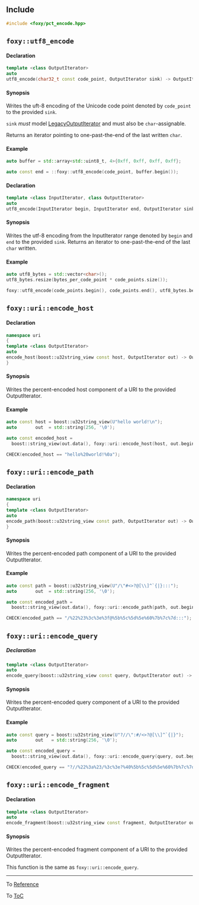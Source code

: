 ## Include

```c++
#include <foxy/pct_encode.hpp>
```

## `foxy::utf8_encode`

#### Declaration

```c++
template <class OutputIterator>
auto
utf8_encode(char32_t const code_point, OutputIterator sink) -> OutputIterator;
```

#### Synopsis

Writes the uft-8 encoding of the Unicode code point denoted by `code_point` to the provided `sink`.

`sink` _must_ model [LegacyOutputIterator](https://en.cppreference.com/w/cpp/named_req/OutputIterator)
and must also be `char`-assignable.

Returns an iterator pointing to one-past-the-end of the last written `char`.

#### Example

```c++
auto buffer = std::array<std::uint8_t, 4>{0xff, 0xff, 0xff, 0xff};

auto const end = ::foxy::utf8_encode(code_point, buffer.begin());
```

#### Declaration

```c++
template <class InputIterator, class OutputIterator>
auto
utf8_encode(InputIterator begin, InputIterator end, OutputIterator sink) -> OutputIterator;
```

#### Synopsis

Writes the utf-8 encoding from the InputIterator range denoted by `begin` and `end` to the provided
`sink`. Returns an iterator to one-past-the-end of the last `char` written.

#### Example

```c++
auto utf8_bytes = std::vector<char>();
utf8_bytes.resize(bytes_per_code_point * code_points.size());

foxy::utf8_encode(code_points.begin(), code_points.end(), utf8_bytes.begin());
```

## `foxy::uri::encode_host`

#### Declaration

```c++
namespace uri
{
template <class OutputIterator>
auto
encode_host(boost::u32string_view const host, OutputIterator out) -> OutputIterator;
}
```

#### Synopsis

Writes the percent-encoded host component of a URI to the provided OutputIterator.

#### Example

```c++
auto const host = boost::u32string_view(U"hello world!\n");
auto       out  = std::string(256, '\0');

auto const encoded_host =
  boost::string_view(out.data(), foxy::uri::encode_host(host, out.begin()) - out.begin());

CHECK(encoded_host == "hello%20world!%0a");
```

## `foxy::uri::encode_path`

#### Declaration

```c++
namespace uri
{
template <class OutputIterator>
auto
encode_path(boost::u32string_view const path, OutputIterator out) -> OutputIterator;
}
```

#### Synopsis

Writes the percent-encoded path component of a URI to the provided OutputIterator.

#### Example

```c++
auto const path = boost::u32string_view(U"/\"#<>?@[\\]^`{|}:::");
auto       out  = std::string(256, '\0');

auto const encoded_path =
  boost::string_view(out.data(), foxy::uri::encode_path(path, out.begin()) - out.begin());

CHECK(encoded_path == "/%22%23%3c%3e%3f@%5b%5c%5d%5e%60%7b%7c%7d:::");
```

## `foxy::uri::encode_query`

##### Declaration

```c++
template <class OutputIterator>
auto
encode_query(boost::u32string_view const query, OutputIterator out) -> OutputIterator;
```

#### Synopsis

Writes the percent-encoded query component of a URI to the provided OutputIterator.

#### Example

```c++
auto const query = boost::u32string_view(U"?//\":#/<>?@[\\]^`{|}");
auto       out   = std::string(256, '\0');

auto const encoded_query =
  boost::string_view(out.data(), foxy::uri::encode_query(query, out.begin()) - out.begin());

CHECK(encoded_query == "?//%22%3a%23/%3c%3e?%40%5b%5c%5d%5e%60%7b%7c%7d");
```

## `foxy::uri::encode_fragment`

#### Declaration

```c++
template <class OutputIterator>
auto
encode_fragment(boost::u32string_view const fragment, OutputIterator out) -> OutputIterator;
```

#### Synopsis

Writes the percent-encoded fragment component of a URI to the provided OutputIterator.

This function is the same as `foxy::uri::encode_query`.

---

To [Reference](../reference.md#Reference)

To [ToC](../index.md#Table-of-Contents)
